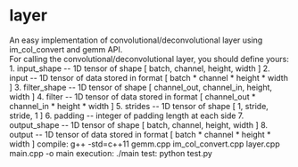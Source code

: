 # layer
An easy implementation of convolutional/deconvolutional layer using im_col_convert and gemm API.<br/>
For calling the convolutional/deconvolutional layer, you should define yours:
    1. input_shape -- 1D tensor of shape [ batch, channel, height, width ]
    2. input -- 1D tensor of data stored in format [ batch * channel * height * width ]
    3. filter_shape -- 1D tensor of shape [ channel_out, channel_in, height, width ]
    4. filter -- 1D tensor of data stored in format [ channel_out * channel_in * height * width ]
    5. strides -- 1D tensor of shape [ 1, stride, stride, 1 ]
    6. padding -- integer of padding length at each side
    7. output_shape -- 1D tensor of shape [ batch, channel, height, width ]
    8. output -- 1D tensor of data stored in format [ batch * channel * height * width ]
compile: g++ -std=c++11 gemm.cpp im_col_convert.cpp layer.cpp main.cpp -o main
execution: ./main
test: python test.py
